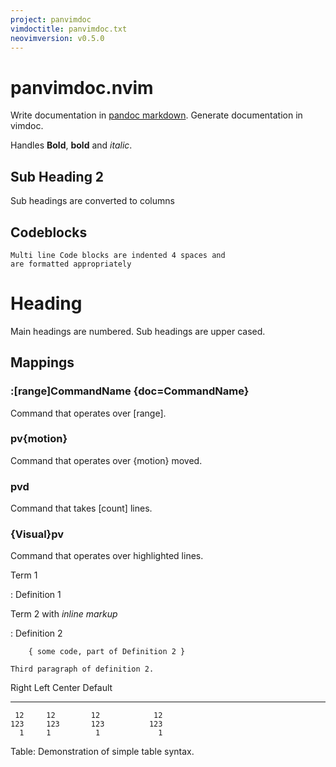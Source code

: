 ```yaml
---
project: panvimdoc
vimdoctitle: panvimdoc.txt
neovimversion: v0.5.0
---
```


# panvimdoc.nvim

Write documentation in [pandoc markdown](https://pandoc.org/MANUAL.html).
Generate documentation in vimdoc.

Handles **Bold**, **bold** and _italic_.

## Sub Heading 2

Sub headings are converted to columns

## Codeblocks

```
Multi line Code blocks are indented 4 spaces and
are formatted appropriately
```

# Heading

Main headings are numbered.
Sub headings are upper cased.

## Mappings

### :[range]CommandName {doc=CommandName}

Command that operates over [range].

### pv{motion}

Command that operates over {motion} moved.

### pvd

Command that takes [count] lines.

### {Visual}pv

Command that operates over highlighted lines.

Term 1

: Definition 1

Term 2 with _inline markup_

: Definition 2

        { some code, part of Definition 2 }

    Third paragraph of definition 2.

Right Left Center Default

---

     12     12        12            12
    123     123       123          123
      1     1          1             1

Table: Demonstration of simple table syntax.
